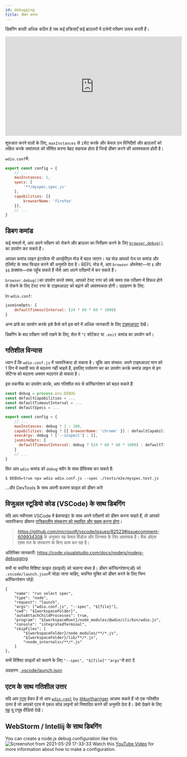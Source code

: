 ```yaml
---
id: debugging
title: डीबग करना
---
```


डिबगिंग काफी अधिक कठिन है जब कई प्रक्रियाएँ कई ब्राउज़रों में दर्जनों परीक्षण उत्पन्न करती हैं।

<iframe width="560" height="315" src="https://www.youtube.com/embed/_bw_VWn5IzU" frameborder="0" allowFullScreen></iframe>

शुरुआत करने वालों के लिए, `maxInstances` से `1`सेट करके और केवल उन विनिर्देशों और ब्राउज़रों को लक्षित करके समांतरता को सीमित करना बेहद सहायक होता है जिन्हें डीबग करने की आवश्यकता होती है।

`wdio.conf`में:

```js
export const config = {
    // ...
    maxInstances: 1,
    specs: [
        '**/myspec.spec.js'
    ],
    capabilities: [{
        browserName: 'firefox'
    }],
    // ...
}
```

## डिबग कमांड

कई मामलों में, आप अपने परीक्षण को रोकने और ब्राउज़र का निरीक्षण करने के लिए [`browser.debug()`](/docs/api/browser/debug) का उपयोग कर सकते हैं।

आपका कमांड लाइन इंटरफ़ेस भी आरईपीएल मोड में बदल जाएगा। यह मोड आपको पेज पर कमांड और एलिमेंट के साथ फिडल करने की अनुमति देता है। REPL मोड में, आप `browser` ऑब्जेक्ट&mdash;या `$` और `$$` फ़ंक्शंस&mdash;तक पहुँच सकते हैं जैसे आप अपने परीक्षणों में कर सकते हैं।

`browser.debug()`का उपयोग करते समय, आपको टेस्ट रनर को लंबे समय तक परीक्षण में विफल होने से रोकने के लिए टेस्ट रनर के टाइमआउट को बढ़ाने की आवश्यकता होगी।  उदाहरण के लिए:

In `wdio.conf`:

```js
jasmineOpts: {
    defaultTimeoutInterval: (24 * 60 * 60 * 1000)
}
```

अन्य ढांचे का उपयोग करके इसे कैसे करें इस बारे में अधिक जानकारी के लिए [टाइमआउट](timeouts) देखें।

डिबगिंग के बाद परीक्षण जारी रखने के लिए, शेल में `^C` शॉर्टकट या `.exit` कमांड का उपयोग करें।
## गतिशील विन्यास

ध्यान दें कि `wdio.conf.js` में जावास्क्रिप्ट हो सकता है। चूंकि आप संभवत: अपने टाइमआउट मान को 1 दिन में स्थायी रूप से बदलना नहीं चाहते हैं, इसलिए पर्यावरण चर का उपयोग करके कमांड लाइन से इन सेटिंग्स को बदलना अक्सर मददगार हो सकता है।

इस तकनीक का उपयोग करके, आप गतिशील रूप से कॉन्फ़िगरेशन को बदल सकते हैं:

```js
const debug = process.env.DEBUG
const defaultCapabilities = ...
const defaultTimeoutInterval = ...
const defaultSpecs = ...

export const config = {
    // ...
    maxInstances: debug ? 1 : 100,
    capabilities: debug ? [{ browserName: 'chrome' }] : defaultCapabilities,
    execArgv: debug ? ['--inspect'] : [],
    jasmineOpts: {
      defaultTimeoutInterval: debug ? (24 * 60 * 60 * 1000) : defaultTimeoutInterval
    }
    // ...
}
```

फिर आप `wdio` कमांड को `debug` फ्लैग के साथ प्रीफिक्स कर सकते हैं:

```
$ DEBUG=true npx wdio wdio.conf.js --spec ./tests/e2e/myspec.test.js
```

...और DevTools के साथ अपनी कल्पना फ़ाइल को डीबग करें!

## विजुअल स्टूडियो कोड (VSCode) के साथ डिबगिंग

यदि आप नवीनतम VSCode में ब्रेकप्वाइंट के साथ अपने परीक्षणों को डीबग करना चाहते हैं, तो आपको जावास्क्रिप्ट डीबगर [रात्रिकालीन संस्करण को स्थापित और सक्षम करना होगा](https://marketplace.visualstudio.com/items?itemName=ms-vscode.js-debug-nightly)।

> https://github.com/microsoft/vscode/issues/82523#issuecomment-609934308 के अनुसार यह केवल विंडोज़ और लिनक्स के लिए आवश्यक है। मैक ओएस एक्स रात के संस्करण के बिना काम कर रहा है।

अतिरिक्त जानकारी: https://code.visualstudio.com/docs/nodejs/nodejs-debugging

सभी या चयनित विशिष्ट फ़ाइल (फ़ाइलों) को चलाना संभव है। डीबग कॉन्फ़िगरेशन(ओं) को `.vscode/launch.json`में जोड़ा जाना चाहिए, चयनित युक्ति को डीबग करने के लिए निम्न कॉन्फ़िगरेशन जोड़ें:
```
{
    "name": "run select spec",
    "type": "node",
    "request": "launch",
    "args": ["wdio.conf.js", "--spec", "${file}"],
    "cwd": "${workspaceFolder}",
    "autoAttachChildProcesses": true,
    "program": "${workspaceRoot}/node_modules/@wdio/cli/bin/wdio.js",
    "console": "integratedTerminal",
    "skipFiles": [
        "${workspaceFolder}/node_modules/**/*.js",
        "${workspaceFolder}/lib/**/*.js",
        "<node_internals>/**/*.js"
    ]
},
```

सभी विशिष्ट फ़ाइलों को चलाने के लिए `"--spec", "${file}"` `"args"`से हटा दें

उदाहरण: [.vscode/launch.json](https://github.com/mgrybyk/webdriverio-devtools/blob/master/.vscode/launch.json)

## एटम के साथ गतिशील उत्तर

यदि आप [एटम](https://atom.io/) हैकर हैं तो आप [`wdio-repl`](https://github.com/kurtharriger/wdio-repl) by [@kurtharriger](https://github.com/kurtharriger) आज़मा सकते हैं जो एक गतिशील उत्तर है जो आपको एटम में एकल कोड लाइनों को निष्पादित करने की अनुमति देता है। डेमो देखने के लिए [यह](https://www.youtube.com/watch?v=kdM05ChhLQE) यू ट्यूब वीडियो देखें।

## WebStorm / Intellij के साथ डिबगिंग
You can create a node.js debug configuration like this: ![Screenshot from 2021-05-29 17-33-33](https://user-images.githubusercontent.com/18728354/120088460-81844c00-c0a5-11eb-916b-50f21c8472a8.png) Watch this [YouTube Video](https://www.youtube.com/watch?v=Qcqnmle6Wu8) for more information about how to make a configuration.
